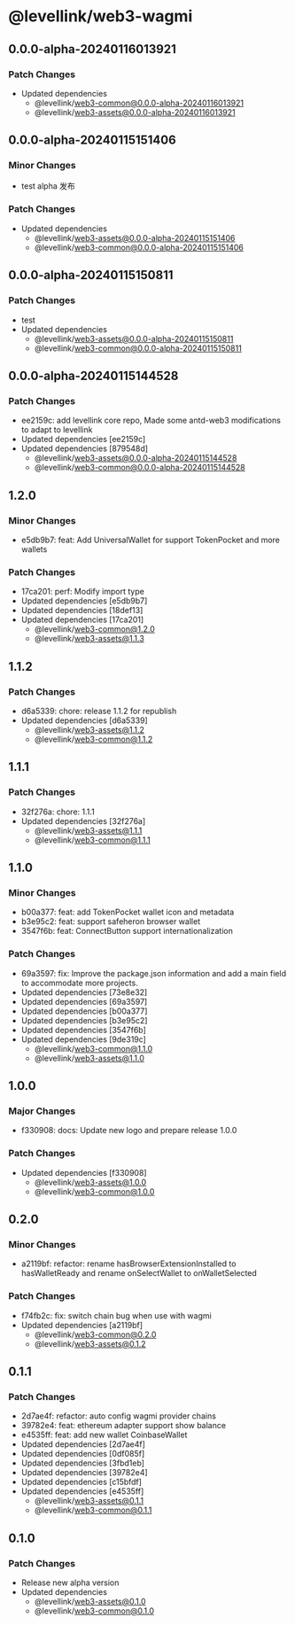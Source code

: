 # @levellink/web3-wagmi

## 0.0.0-alpha-20240116013921

### Patch Changes

- Updated dependencies
  - @levellink/web3-common@0.0.0-alpha-20240116013921
  - @levellink/web3-assets@0.0.0-alpha-20240116013921

## 0.0.0-alpha-20240115151406

### Minor Changes

- test alpha 发布

### Patch Changes

- Updated dependencies
  - @levellink/web3-assets@0.0.0-alpha-20240115151406
  - @levellink/web3-common@0.0.0-alpha-20240115151406

## 0.0.0-alpha-20240115150811

### Patch Changes

- test
- Updated dependencies
  - @levellink/web3-assets@0.0.0-alpha-20240115150811
  - @levellink/web3-common@0.0.0-alpha-20240115150811

## 0.0.0-alpha-20240115144528

### Patch Changes

- ee2159c: add levellink core repo, Made some antd-web3 modifications to adapt to levellink
- Updated dependencies [ee2159c]
- Updated dependencies [879548d]
  - @levellink/web3-assets@0.0.0-alpha-20240115144528
  - @levellink/web3-common@0.0.0-alpha-20240115144528

## 1.2.0

### Minor Changes

- e5db9b7: feat: Add UniversalWallet for support TokenPocket and more wallets

### Patch Changes

- 17ca201: perf: Modify import type
- Updated dependencies [e5db9b7]
- Updated dependencies [18def13]
- Updated dependencies [17ca201]
  - @levellink/web3-common@1.2.0
  - @levellink/web3-assets@1.1.3

## 1.1.2

### Patch Changes

- d6a5339: chore: release 1.1.2 for republish
- Updated dependencies [d6a5339]
  - @levellink/web3-assets@1.1.2
  - @levellink/web3-common@1.1.2

## 1.1.1

### Patch Changes

- 32f276a: chore: 1.1.1
- Updated dependencies [32f276a]
  - @levellink/web3-assets@1.1.1
  - @levellink/web3-common@1.1.1

## 1.1.0

### Minor Changes

- b00a377: feat: add TokenPocket wallet icon and metadata
- b3e95c2: feat: support safeheron browser wallet
- 3547f6b: feat: ConnectButton support internationalization

### Patch Changes

- 69a3597: fix: Improve the package.json information and add a main field to accommodate more projects.
- Updated dependencies [73e8e32]
- Updated dependencies [69a3597]
- Updated dependencies [b00a377]
- Updated dependencies [b3e95c2]
- Updated dependencies [3547f6b]
- Updated dependencies [9de319c]
  - @levellink/web3-common@1.1.0
  - @levellink/web3-assets@1.1.0

## 1.0.0

### Major Changes

- f330908: docs: Update new logo and prepare release 1.0.0

### Patch Changes

- Updated dependencies [f330908]
  - @levellink/web3-assets@1.0.0
  - @levellink/web3-common@1.0.0

## 0.2.0

### Minor Changes

- a2119bf: refactor: rename hasBrowserExtensionInstalled to hasWalletReady and rename onSelectWallet to onWalletSelected

### Patch Changes

- f74fb2c: fix: switch chain bug when use with wagmi
- Updated dependencies [a2119bf]
  - @levellink/web3-common@0.2.0
  - @levellink/web3-assets@0.1.2

## 0.1.1

### Patch Changes

- 2d7ae4f: refactor: auto config wagmi provider chains
- 39782e4: feat: ethereum adapter support show balance
- e4535ff: feat: add new wallet CoinbaseWallet
- Updated dependencies [2d7ae4f]
- Updated dependencies [0df085f]
- Updated dependencies [3fbd1eb]
- Updated dependencies [39782e4]
- Updated dependencies [c15bfdf]
- Updated dependencies [e4535ff]
  - @levellink/web3-assets@0.1.1
  - @levellink/web3-common@0.1.1

## 0.1.0

### Patch Changes

- Release new alpha version
- Updated dependencies
  - @levellink/web3-assets@0.1.0
  - @levellink/web3-common@0.1.0
